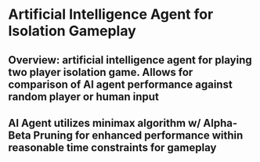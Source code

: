 # Artificial Intelligence Agent for Isolation Gameplay
## Overview: artificial intelligence agent for playing two player isolation game. Allows for comparison of AI agent performance against random player or human input
## AI Agent utilizes minimax algorithm w/ Alpha-Beta Pruning for enhanced performance within reasonable time constraints for gameplay
